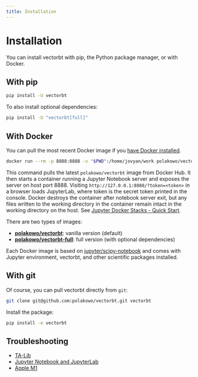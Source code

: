 ```yaml
---
title: Installation
---
```


# Installation

You can install vectorbt with pip, the Python package manager, or with Docker.

## With pip

```sh
pip install -U vectorbt
```

To also install optional dependencies:

```sh
pip install -U "vectorbt[full]"
```

## With Docker

You can pull the most recent Docker image if you [have Docker installed](https://docs.docker.com/install/).

```sh
docker run --rm -p 8888:8888 -v "$PWD":/home/jovyan/work polakowo/vectorbt
```

This command pulls the latest `polakowo/vectorbt` image from Docker Hub. It then starts a container running 
a Jupyter Notebook server and exposes the server on host port 8888. Visiting `http://127.0.0.1:8888/?token=<token>` 
in a browser loads JupyterLab, where token is the secret token printed in the console. Docker destroys 
the container after notebook server exit, but any files written to the working directory in the container 
remain intact in the working directory on the host. See [Jupyter Docker Stacks - Quick Start](https://github.com/jupyter/docker-stacks#quick-start).

There are two types of images: 

* **[polakowo/vectorbt](https://hub.docker.com/r/polakowo/vectorbt)**: vanilla version (default)
* **[polakowo/vectorbt-full](https://hub.docker.com/r/polakowo/vectorbt-full)**: full version (with optional dependencies)

Each Docker image is based on [jupyter/scipy-notebook](https://hub.docker.com/r/jupyter/scipy-notebook) 
and comes with Jupyter environment, vectorbt, and other scientific packages installed.

## With git

Of course, you can pull vectorbt directly from `git`:

```sh
git clone git@github.com:polakowo/vectorbt.git vectorbt
```

Install the package:

```sh
pip install -e vectorbt
```

## Troubleshooting

* [TA-Lib](https://github.com/mrjbq7/ta-lib#dependencies)
* [Jupyter Notebook and JupyterLab](https://plotly.com/python/getting-started/#jupyter-notebook-support)
* [Apple M1](https://github.com/polakowo/vectorbt/issues/320)